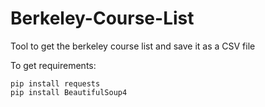 # Berkeley-Course-List
Tool to get the berkeley course list and save it as a CSV file

To get requirements:
```
pip install requests
pip install BeautifulSoup4
```